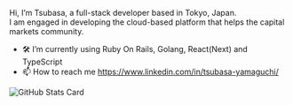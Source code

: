 Hi, I’m Tsubasa, a full-stack developer based in Tokyo, Japan.<br/>
I am engaged in developing the cloud-based platform that helps the capital markets community.

- 🛠 I’m currently using Ruby On Rails, Golang, React(Next) and TypeScript
- 📫 How to reach me https://www.linkedin.com/in/tsubasa-yamaguchi/


![GitHub Stats Card](https://github-readme-stats.vercel.app/api?username=Cap1231&theme=react&count_private=true&show_icons=true)
